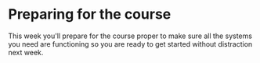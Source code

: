 # Preparing for the course

This week you'll prepare for the course proper to make sure all the
systems you need are functioning so you are ready to get started without
distraction next week. 